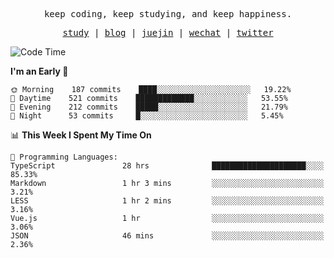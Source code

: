 <p align="center">
  <samp>
    <span>keep coding, keep studying, and keep happiness.</span>
  </samp>
</p>

<p align="center">
  <samp>
    <a href="https://github.com/ouduidui/fe-study">study</a> |
    <a href="https://deweyou.me">blog</a>  |
    <a href="https://juejin.cn/user/4309700183594366">juejin</a> |
    <a href="https://user-images.githubusercontent.com/54696834/165071004-6509e3f2-90c3-448c-9d92-3da42b0c2021.jpeg">wechat</a> |
    <a href="https://twitter.com/ouduidui">twitter</a>
  </samp>
</p>

<!--START_SECTION:waka-->
![Code Time](http://img.shields.io/badge/Code%20Time-0%20secs-blue)

**I'm an Early 🐤** 

```text
🌞 Morning    187 commits    ████░░░░░░░░░░░░░░░░░░░░░   19.22% 
🌆 Daytime    521 commits    █████████████░░░░░░░░░░░░   53.55% 
🌃 Evening    212 commits    █████░░░░░░░░░░░░░░░░░░░░   21.79% 
🌙 Night      53 commits     █░░░░░░░░░░░░░░░░░░░░░░░░   5.45%

```


📊 **This Week I Spent My Time On** 

```text
💬 Programming Languages: 
TypeScript               28 hrs              █████████████████████░░░░   85.33% 
Markdown                 1 hr 3 mins         ░░░░░░░░░░░░░░░░░░░░░░░░░   3.21% 
LESS                     1 hr 2 mins         ░░░░░░░░░░░░░░░░░░░░░░░░░   3.16% 
Vue.js                   1 hr                ░░░░░░░░░░░░░░░░░░░░░░░░░   3.06% 
JSON                     46 mins             ░░░░░░░░░░░░░░░░░░░░░░░░░   2.36%

```


<!--END_SECTION:waka-->
